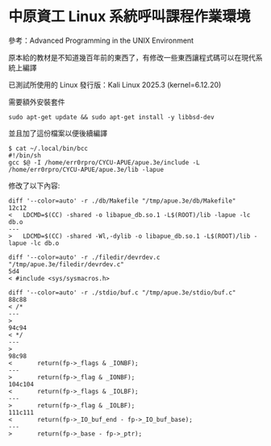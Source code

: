 # 中原資工 Linux 系統呼叫課程作業環境

參考：Advanced Programming in the UNIX Environment

原本給的教材是不知道幾百年前的東西了，有修改一些東西讓程式碼可以在現代系統上編譯

已測試所使用的 Linux 發行版：Kali Linux 2025.3 (kernel=6.12.20)

需要額外安裝套件

```
sudo apt-get update && sudo apt-get install -y libbsd-dev
```

並且加了這份檔案以便後續編譯

```
$ cat ~/.local/bin/bcc
#!/bin/sh
gcc $@ -I /home/err0rpro/CYCU-APUE/apue.3e/include -L /home/err0rpro/CYCU-APUE/apue.3e/lib -lapue
```

修改了以下內容:

```
diff '--color=auto' -r ./db/Makefile "/tmp/apue.3e/db/Makefile"
12c12
<   LDCMD=$(CC) -shared -o libapue_db.so.1 -L$(ROOT)/lib -lapue -lc db.o
---
>   LDCMD=$(CC) -shared -Wl,-dylib -o libapue_db.so.1 -L$(ROOT)/lib -lapue -lc db.o
```

```
diff '--color=auto' -r ./filedir/devrdev.c "/tmp/apue.3e/filedir/devrdev.c"
5d4
< #include <sys/sysmacros.h>
```

```
diff '--color=auto' -r ./stdio/buf.c "/tmp/apue.3e/stdio/buf.c"
88c88
< /*
---
>
94c94
< */
---
>
98c98
<       return(fp->_flags & _IONBF);
---
>       return(fp->_flag & _IONBF);
104c104
<       return(fp->_flags & _IOLBF);
---
>       return(fp->_flag & _IOLBF);
111c111
<       return(fp->_IO_buf_end - fp->_IO_buf_base);
---
>       return(fp->_base - fp->_ptr);
```


